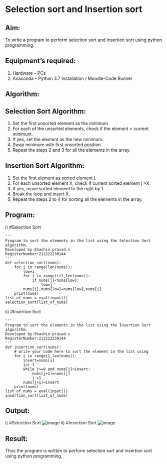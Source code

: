 # Selection sort and Insertion sort
## Aim:
To write a program to perform selection sort and insertion sort using python programming.
## Equipment’s required:
1.	Hardware – PCs
2.	Anaconda – Python 3.7 Installation / Moodle-Code Runner
## Algorithm:
## Selection Sort Algorithm:
1.	Set the first unsorted element as the minimum
2.	For each of the unsorted elements, check if the element < current minimum.
3.	If yes, set the element as the new minimum.
4.	Swap minimum with first unsorted position.
5.	Repeat the steps 2 and 3 for all the elements in the array.
## Insertion Sort Algorithm:
1.	Set the first element as sorted element j.
2.	For each unsorted element X, check if current sorted element j >X.
3.	If yes, move sorted element to the right by 1.
4.	Break the loop and insert X.
5.	Repeat the steps 2 to 4 for sorting all the elements in the array.
## Program:
i)	#Selection Sort
```
''' 
Program to sort the elements in the list using the Selection Sort algorithm.
Developed by:Shashin prasad.s
RegisterNumber:212222230144
'''
def selection_sort(nums):
    for i in range(len(nums)):
        low=i
        for j in range(i+1,len(nums)):
            if nums[j]<nums[low]:
                low=j
        nums[i],nums[low]=nums[low],nums[i]
    print(nums)
list_of_nums = eval(input())
selection_sort(list_of_nums)

```
ii)	#Insertion Sort
```
''' 
Program to sort the elements in the list using the Insertion Sort algorithm.
Developed by:Shashin prasad.s
RegisterNumber:212222230144
'''
def insertion_sort(nums):
    # write your code here to sort the element in the list using 
    for i in range(1,len(nums)):
        insert=nums[i]
        j=i-1
        while j>=0 and nums[j]>insert:
            nums[j+1]=nums[j]
            j-=1
        nums[j+1]=insert
    print(nums)
list_of_nums = eval(input())
insertion_sort(list_of_nums)
```

## Output:
i)	#Selection Sort
![image](https://github.com/shashinprasad/Sorting-Algorithm/assets/129143499/3e1f9dd2-ce1e-4082-9110-ca09b9e09420)
ii)	#Insertion Sort
![image](https://github.com/shashinprasad/Sorting-Algorithm/assets/129143499/9aa788ad-b432-44ef-9ec6-c78053be8b5c)


## Result:
Thus the program is written to perform selection sort and insertion sort using python programming.
